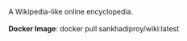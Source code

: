 A Wikipedia-like online encyclopedia.<br/><br/>
**Docker Image**: docker pull sankhadiproy/wiki:latest
